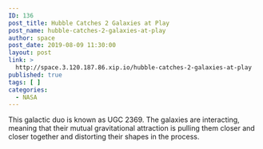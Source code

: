 ```yaml
---
ID: 136
post_title: Hubble Catches 2 Galaxies at Play
post_name: hubble-catches-2-galaxies-at-play
author: space
post_date: 2019-08-09 11:30:00
layout: post
link: >
  http://space.3.120.187.86.xip.io/hubble-catches-2-galaxies-at-play
published: true
tags: [ ]
categories:
  - NASA
---
```

This galactic duo is known as UGC 2369. The galaxies are interacting, meaning that their mutual gravitational attraction is pulling them closer and closer together and distorting their shapes in the process. 